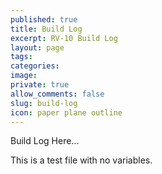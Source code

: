 ```yaml
---
published: true
title: Build Log
excerpt: RV-10 Build Log
layout: page
tags:
categories:
image:
private: true
allow_comments: false
slug: build-log
icon: paper plane outline
---
```


Build Log Here...

This is a test file with no variables.


